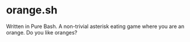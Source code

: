 # orange.sh
Written in Pure Bash. A non-trivial asterisk eating game where you are an orange. Do you like oranges?
